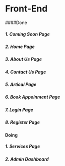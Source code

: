 
# Front-End 


####Done

##### 1. Coming Soon Page 
##### 2. Home Page
##### 3. About Us Page
##### 4. Contact Us Page
##### 5. Artical Page
##### 6. Book Appoinment Page
##### 7. Login Page
##### 8. Register Page


#### Doing

##### 1. Services Page 
##### 2. Admin Dashboard

